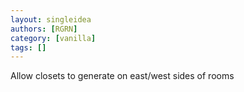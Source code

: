 ```yaml
---
layout: singleidea
authors: [RGRN]
category: [vanilla]
tags: []
---
```

Allow closets to generate on east/west sides of rooms
